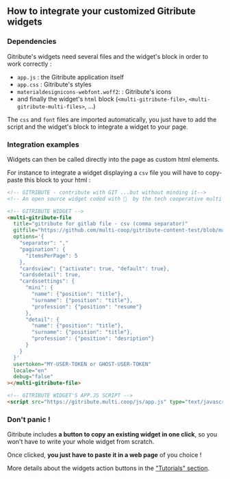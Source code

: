 
## How to integrate your customized Gitribute widgets

### Dependencies

Gitribute's widgets need several files and the widget's block in order to work correctly :

- `app.js` : the Gitribute application itself
- `app.css` : Gitribute's styles
- `materialdesignicons-webfont.woff2`: : Gitribute's icons
- and finally the widget's `html` block (`<multi-gitribute-file>`, `<multi-gitribute-multi-files>`, ...)

The `css` and `font` files are imported automatically, you just have to add the script and the widget's block to integrate a widget to your page.

### Integration examples

Widgets can then be called directly into the page as custom html elements.

For instance to integrate a widget displaying a `csv` file you will have to copy-paste this block to your html :

```html
<!-- GITRIBUTE - contribute with GIT ...but without minding it-->
<!-- An open source widget coded with 🤍  by the tech cooperative multi : https://multi.coop -->

<!-- GITRIBUTE WIDGET -->
<multi-gitribute-file
  title="gitribute for gitlab file - csv (comma separator)" 
  gitfile="https://github.com/multi-coop/gitribute-content-test/blob/main/data/csv/test-table-comma.csv" 
  options='{
    "separator": ","
    "pagination": {
      "itemsPerPage": 5
    },
    "cardsview": {"activate": true, "default": true},
    "cardsdetail": true,
    "cardssettings": {
      "mini": {
        "name": {"position": "title"},
        "surname": {"position": "title"},
        "profession": {"position": "resume"}
      },
      "detail": {
        "name": {"position": "title"},
        "surname": {"position": "title"},
        "profession": {"position": "desription"}
      }
    }
  }' 
  usertoken="MY-USER-TOKEN or GHOST-USER-TOKEN"
  locale="en"
  debug="false"
></multi-gitribute-file>

<!-- GITRIBUTE WIDGET'S APP.JS SCRIPT -->
<script src="https://gitribute.multi.coop/js/app.js" type="text/javascript" defer></script>
```

### Don't panic !

Gitribute includes **a button to copy an existing widget in one click**, so you won't have to write your whole widget from scratch.

Once clicked, **you just have to paste it in a web page** of you choice !

More details about the widgets action buttons in the ["Tutorials" section](/tutorial-actions).

